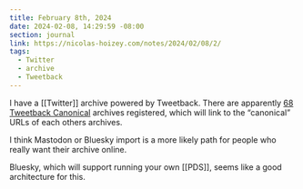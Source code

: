 ```yaml
---
title: February 8th, 2024
date: 2024-02-08, 14:29:59 -08:00
section: journal
link: https://nicolas-hoizey.com/notes/2024/02/08/2/
tags:
  - Twitter
  - archive
  - Tweetback
---
```

I have a [[Twitter]] archive powered by Tweetback. There are apparently [68 Tweetback Canonical](https://nicolas-hoizey.com/notes/2024/02/08/2/) archives registered, which will link to the “canonical” URLs of each others archives. 

I think Mastodon or Bluesky import is a more likely path for people who really want their archive online.

Bluesky, which will support running your own [[PDS]], seems like a good architecture for this.
